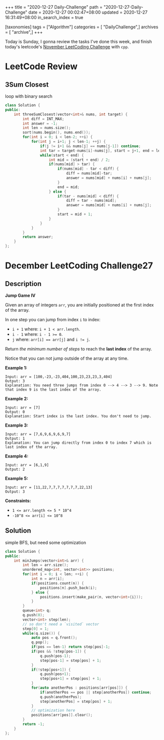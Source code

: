 +++
title = "2020-12-27 Daily-Challenge"
path = "2020-12-27-Daily-Challenge"
date = 2020-12-27 00:02:47+08:00
updated = 2020-12-27 16:31:49+08:00
in_search_index = true

[taxonomies]
tags = ["Algorithm"]
categories = [ "DailyChallenge",]
archives = [ "archive",]
+++

Today is Sunday, I gonna review the tasks I've done this week, and finish today's leetcode's [November LeetCoding Challenge](https://leetcode.com/explore/challenge/card/december-leetcoding-challenge/571/week-3-december-15th-december-21st/3571/) with `cpp`.

<!-- more -->

# LeetCode Review

## 3Sum Closest

loop with binary search

``` cpp
class Solution {
public:
    int threeSumClosest(vector<int>& nums, int target) {
        int diff = INT_MAX;
        int answer = -1;
        int len = nums.size();
        sort(nums.begin(), nums.end());
        for(int i = 0; i < len-2; ++i) {
            for(int j = i+1; j < len-1; ++j) {
                if(j != i+1 && nums[j] == nums[j-1]) continue;
                int tar = target-nums[i]-nums[j], start = j+1, end = len;
                while(start < end) {
                    int mid = (start + end) / 2;
                    if(nums[mid] > tar) {
                        if(nums[mid] - tar < diff) {
                            diff = nums[mid]-tar;
                            answer = nums[mid] + nums[i] + nums[j];
                        }
                        end = mid;
                    } else {
                        if(tar - nums[mid] < diff) {
                            diff = tar - nums[mid];
                            answer = nums[mid] + nums[i] + nums[j];
                        }
                        start = mid + 1;
                    }
                }
            }
        }
        return answer;
    }
};
```

# December LeetCoding Challenge27

## Description

**Jump Game IV**

Given an array of integers `arr`, you are initially positioned at the first index of the array.

In one step you can jump from index `i` to index:

- `i + 1` where: `i + 1 < arr.length`.
- `i - 1` where: `i - 1 >= 0`.
- `j` where: `arr[i] == arr[j]` and `i != j`.

Return *the minimum number of steps* to reach the **last index** of the array.

Notice that you can not jump outside of the array at any time.

**Example 1:**

```
Input: arr = [100,-23,-23,404,100,23,23,23,3,404]
Output: 3
Explanation: You need three jumps from index 0 --> 4 --> 3 --> 9. Note that index 9 is the last index of the array.
```

**Example 2:**

```
Input: arr = [7]
Output: 0
Explanation: Start index is the last index. You don't need to jump.
```

**Example 3:**

```
Input: arr = [7,6,9,6,9,6,9,7]
Output: 1
Explanation: You can jump directly from index 0 to index 7 which is last index of the array.
```

**Example 4:**

```
Input: arr = [6,1,9]
Output: 2
```

**Example 5:**

```
Input: arr = [11,22,7,7,7,7,7,7,7,22,13]
Output: 3
```

**Constraints:**

- `1 <= arr.length <= 5 * 10^4`
- `-10^8 <= arr[i] <= 10^8`

## Solution

simple BFS, but need some optimization

``` cpp
class Solution {
public:
    int minJumps(vector<int>& arr) {
        int len = arr.size();
        unordered_map<int, vector<int>> positions;
        for(int i = 0; i < len; ++i) {
            int n = arr[i];
            if(positions.count(n)) {
                positions[n].push_back(i);
            } else {
                positions.insert(make_pair(n, vector<int>{i}));
            }
        }
        queue<int> q;
        q.push(0);
        vector<int> step(len);
        // so don't need a `visited` vector
        step[0] = 1;
        while(q.size()) {
            auto pos = q.front();
            q.pop();
            if(pos == len-1) return step[pos]-1;
            if(pos && !step[pos-1]) {
                q.push(pos-1);
                step[pos-1] = step[pos] + 1;
            }
            if(!step[pos+1]) {
                q.push(pos+1);
                step[pos+1] = step[pos] + 1;
            }
            for(auto anotherPos : positions[arr[pos]]) {
                if(anotherPos == pos || step[anotherPos]) continue;
                q.push(anotherPos);
                step[anotherPos] = step[pos] + 1;
            }
            // optimization here
            positions[arr[pos]].clear();
        }
        return -1;
    }
};
```
